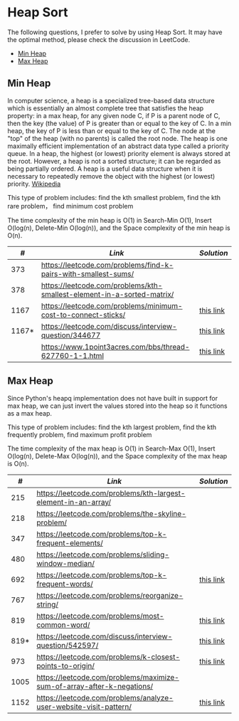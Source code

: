 # Heap Sort

The following questions, I prefer to solve by using Heap Sort. It may have the optimal method, please check the discussion in LeetCode.  

* [Min Heap](##Min-Heap)
* [Max Heap](##Max-Heap)

## Min Heap

In computer science, a heap is a specialized tree-based data structure which is essentially an almost complete tree that satisfies the heap property: in a max heap, for any given node C, if P is a parent node of C, then the key (the value) of P is greater than or equal to the key of C. In a min heap, the key of P is less than or equal to the key of C. The node at the "top" of the heap (with no parents) is called the root node. The heap is one maximally efficient implementation of an abstract data type called a priority queue. In a heap, the highest (or lowest) priority element is always stored at the root. However, a heap is not a sorted structure; it can be regarded as being partially ordered. A heap is a useful data structure when it is necessary to repeatedly remove the object with the highest (or lowest) priority. [Wikipedia](https://en.wikipedia.org/wiki/Heap_(data_structure))

This type of problem includes: find the kth smallest problem, find the kth rare problem， find minimum cost problem

The time complexity of the min heap is O(1) in Search-Min O(1), Insert O(log(n), Delete-Min O(log(n)), and the Space complexity of the min heap is O(n). 

| *#* | *Link* | *Solution* |
| ---- | --------------------------------- | --------------------------------- |
| 373 | https://leetcode.com/problems/find-k-pairs-with-smallest-sums/ | |
| 378 | https://leetcode.com/problems/kth-smallest-element-in-a-sorted-matrix/ | |
| 1167 | https://leetcode.com/problems/minimum-cost-to-connect-sticks/ | [this link](../practice/solution/1167_minimum_cost_to_connect_sticks.py)|
| 1167* | https://leetcode.com/discuss/interview-question/344677| [this link](../practice/amazon/min_cost_to_connect_ropes.py) |  
| | https://www.1point3acres.com/bbs/thread-627760-1-1.html | [this link](../practice/tusimple/load_balance.py)

## Max Heap

Since Python's heapq implementation does not have built in support for max heap, we can just invert the values stored into the heap so it functions as a max heap. 

This type of problem includes: find the kth largest problem, find the kth frequently problem, find maximum profit problem

The time complexity of the max heap is O(1) in Search-Max O(1), Insert O(log(n), Delete-Max O(log(n)), and the Space complexity of the max heap is O(n). 

| *#* | *Link* | *Solution* |
| ---- | --------------------------------- | --------------------------------- |
| 215 | https://leetcode.com/problems/kth-largest-element-in-an-array/ | |
| 218 | https://leetcode.com/problems/the-skyline-problem/ | |
| 347 | https://leetcode.com/problems/top-k-frequent-elements/ | |
| 480 | https://leetcode.com/problems/sliding-window-median/ | |
| 692 | https://leetcode.com/problems/top-k-frequent-words/ | [this link](../practice/solution/0692_top_k_frequent_words.py) |
| 767 | https://leetcode.com/problems/reorganize-string/ | |
| 819 | https://leetcode.com/problems/most-common-word/ | [this link](../practice/solution/0819_most_common_word.py) |
| 819* | https://leetcode.com/discuss/interview-question/542597/ | [this link](../practice/amazon/top_k_frequently_mentioned_keywords.py) |
| 973 | https://leetcode.com/problems/k-closest-points-to-origin/ |[this link](../practice/solution/0973_k_closest_points_to_origin.py) | 
| 1005 | https://leetcode.com/problems/maximize-sum-of-array-after-k-negations/ | |
| 1152 | https://leetcode.com/problems/analyze-user-website-visit-pattern/ | [this link](../practice/solution/1152_analyze_user_website_visit_pattern.py) |